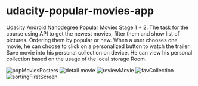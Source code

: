 # udacity-popular-movies-app
Udacity Android Nanodegree Popular Movies Stage 1 + 2.
 The task for the course using API to get the newest movies, filter them and show list of pictures. Ordering them by popular or new. When a user chooses one movie, he can choose to click on a personalized button to watch the trailer. Save movie into his personal collection on device. He can view his personal collection based on the usage of the local storage Room.

![popMoviesPosters](https://github.com/petya0111/udacity-popular-movies-app/blob/master/popMoviesPosters.png?raw=true)
![detail movie](https://github.com/petya0111/udacity-popular-movies-app/blob/master/detail%20movie.png?raw=true)
![reviewMovie](https://github.com/petya0111/udacity-popular-movies-app/blob/master/reviewMovie.png?raw=true)
![favCollection](https://github.com/petya0111/udacity-popular-movies-app/blob/master/favCollection.png?raw=true)
![sortingFirstScreen](https://github.com/petya0111/udacity-popular-movies-app/blob/master/sortingFirstScreen.png?raw=true)
